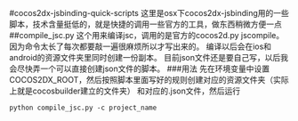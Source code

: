 #cocos2dx-jsbinding-quick-scripts
这里是osx下cocos2dx-jsbinding用的一些脚本，技术含量挺低的，就是快捷的调用一些官方的工具，做东西稍微方便一点
##compile_jsc.py
这个用来编译jsc，调用的是官方的cocos2d.py jscompile。因为命令太长了每次都要敲一遍很麻烦所以才写出来的。
编译以后会在ios和android的资源文件夹里同时创建一份副本。
目前json文件还是要自己写，以后我会尽快弄一个可以直接创建json文件的脚本。
###用法
先在环境变量中设置COCOS2DX_ROOT，然后按照脚本里面写好的规则创建对应的资源文件夹（实际上就是cocosbuilder建立的文件夹）
和对应的.json文件，然后运行
```
python compile_jsc.py -c project_name
```
